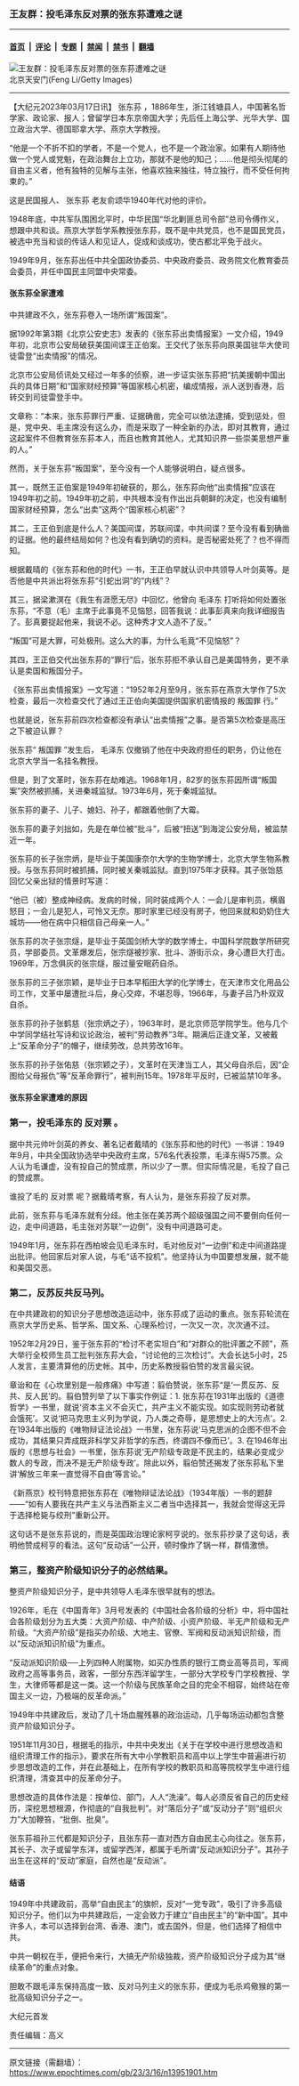 ### 王友群：投毛泽东反对票的张东荪遭难之谜

---

#### [首页](../../../..?n13951901) &nbsp;|&nbsp; [评论](../../../../../epoch-comment?n13951901) &nbsp;|&nbsp; [专题](../../../../../epoch-special?n13951901) &nbsp;|&nbsp; [禁闻](../../../../../epoch-news?n13951901) &nbsp;|&nbsp; [禁书](../../../../../books?n13951901) &nbsp;|&nbsp; [翻墙](https://github.com/gfw-breaker/nogfw/blob/master/README.md?n13951901)


<div><img alt="王友群：投毛泽东反对票的张东荪遭难之谜" class="attachment-djy_600_400 size-djy_600_400 wp-post-image" src="https://i.epochtimes.com/assets/uploads/2023/03/id13951902-zgzj-1-1-1.jpg"/>
<div class="caption">
 北京天安门(Feng Li/Getty Images)
</div></div><hr/><div class="post_content" id="artbody" itemprop="articleBody">
 <!-- article content begin -->
 <p>
  【大纪元2023年03月17日讯】
  <ok href="https://www.epochtimes.com/gb/tag/%E5%BC%A0%E4%B8%9C%E8%8D%AA.html">
   张东荪
  </ok>
  ，1886年生，浙江钱塘县人，中国著名哲学家、政论家、报人；曾留学日本东京帝国大学；先后任上海公学、光华大学、国立政治大学、德国耶拿大学、燕京大学教授。
 </p>
 <p>
  “他是一个不折不扣的学者，不是一个党人，也不是一个政治家。如果有人期待他做一个党人或党魁，在政治舞台上立功，那就不是他的知己；……他是彻头彻尾的自由主义者，他有独特的见解与主张，他喜欢独来独往，特立独行，而不受任何拘束的。”
 </p>
 <p>
  这是民国报人、
  <ok href="https://www.epochtimes.com/gb/tag/%E5%BC%A0%E4%B8%9C%E8%8D%AA.html">
   张东荪
  </ok>
  老友俞颂华1940年代对他的评价。
 </p>
 <p style="font-weight: 400;">
  1948年底，中共军队围困北平时，中华民国“华北剿匪总司令部”总司令傅作义，想跟中共和谈。燕京大学哲学系教授张东荪，既不是中共党员，也不是国民党员，被选中充当和谈的传话人和见证人，促成和谈成功，使古都北平免于战火。
 </p>
 <p style="font-weight: 400;">
  1949年9月，张东荪出任中共全国政协委员、中央政府委员、政务院文化教育委员会委员，并任中国民主同盟中央常委。
 </p>
 <h4 style="font-weight: 400;">
  <strong>
   张东荪全家遭难
  </strong>
 </h4>
 <p style="font-weight: 400;">
  中共建政不久，张东荪卷入一场所谓“叛国案”。
 </p>
 <p style="font-weight: 400;">
  据1992年第3期《北京公安史志》发表的《张东荪出卖情报案》一文介绍，1949年初，北京市公安局破获美国间谍王正伯案。王交代了张东荪向原美国驻华大使司徒雷登“出卖情报”的情况。
 </p>
 <p style="font-weight: 400;">
  北京市公安局侦讯处又经过一年多的侦察，进一步证实张东荪把“抗美援朝中国出兵的具体日期”和“国家财经预算”等国家核心机密，编成情报，派人送到香港，后转交到司徒雷登手中。
 </p>
 <p style="font-weight: 400;">
  文章称：“本来，张东荪罪行严重、证据确凿，完全可以依法逮捕，受到惩处，但是，党中央、毛主席没有这么办，而是采取了一种全新的办法，即对其教育，通过这起案件不但教育张东荪本人，而且也教育其他人，尤其知识界一些崇美思想严重的人。”
 </p>
 <p style="font-weight: 400;">
  然而，关于张东荪“叛国案”，至今没有一个人能够说明白，疑点很多。
 </p>
 <p style="font-weight: 400;">
  其一，既然王正伯案是1949年初破获的，那么，张东荪向他“出卖情报”应该在1949年初之前。1949年初之前，中共根本没有作出出兵朝鲜的决定，也没有编制国家财经预算，怎么“出卖”这两个“国家核心机密”？
 </p>
 <p style="font-weight: 400;">
  其二，王正伯到底是什么人？美国间谍，苏联间谍，中共间谍？至今没有看到确凿的证据。他的最终结局如何？也没有看到确切的资料。是否秘密处死了？也不得而知。
 </p>
 <p style="font-weight: 400;">
  根据戴晴的《张东荪和他的时代》一书，王正伯早就认识中共领导人叶剑英等。是否他是中共派出将张东荪“引蛇出洞”的“内线”？
 </p>
 <p style="font-weight: 400;">
  其三，据梁漱溟在《我生有涯愿无尽》中回忆，他曾向
  <ok href="https://www.epochtimes.com/gb/tag/%E6%AF%9B%E6%B3%BD%E4%B8%9C.html">
   毛泽东
  </ok>
  打听将如何处置张东荪，“不意（毛）主席于此事竟不见恼怒，回答我说：此事彭真来向我详细报告了。彭真要捉起他来，我说不必。这种秀才文人造不了反。”
 </p>
 <p style="font-weight: 400;">
  “叛国”可是大罪，可处极刑。这么大的事，为什么毛竟“不见恼怒”？
 </p>
 <p style="font-weight: 400;">
  其四，王正伯交代出张东荪的“罪行”后，张东荪拒不承认自己是美国特务，更不承认是卖国和叛国分子。
 </p>
 <p style="font-weight: 400;">
  《张东荪出卖情报案》一文写道：“1952年2月至9月，张东荪在燕京大学作了5次检查，最后一次检查交代了通过王正伯向美国提供国家机密情报的
  <ok href="https://www.epochtimes.com/gb/tag/%E5%8F%9B%E5%9B%BD%E7%BD%AA.html">
   叛国罪
  </ok>
  行。”
 </p>
 <p style="font-weight: 400;">
  也就是说，张东荪前四次检查都没有承认“出卖情报”之事。是否第5次检查是高压之下被迫认罪？
 </p>
 <p style="font-weight: 400;">
  张东荪“
  <ok href="https://www.epochtimes.com/gb/tag/%E5%8F%9B%E5%9B%BD%E7%BD%AA.html">
   叛国罪
  </ok>
  ”发生后，
  <ok href="https://www.epochtimes.com/gb/tag/%E6%AF%9B%E6%B3%BD%E4%B8%9C.html">
   毛泽东
  </ok>
  仅撤销了他在中央政府担任的职务，仍让他在北京大学当一名挂名教授。
 </p>
 <p style="font-weight: 400;">
  但是，到了文革时，张东荪在劫难逃。1968年1月，82岁的张东荪因所谓“叛国案”突然被抓捕，关进秦城监狱。1973年6月，死于秦城监狱。
 </p>
 <p style="font-weight: 400;">
  张东荪的妻子、儿子、媳妇、孙子，都跟着他倒了大霉。
 </p>
 <p style="font-weight: 400;">
  张东荪的妻子刘拙如，先是在单位被“批斗”，后被“扭送”到海淀公安分局，被监禁近一年。
 </p>
 <p style="font-weight: 400;">
  张东荪的长子张宗炳，是毕业于美国康奈尔大学的生物学博士，北京大学生物系教授。与张东荪同时被抓捕，同时被关秦城监狱。直到1975年才获释。其子张饴慈回忆父亲出狱的情景时写道：
 </p>
 <p style="font-weight: 400;">
  “他已（被）整成神经病。发病的时候，同时装成两个人：一会儿是审判员，横眉怒目；一会儿是犯人，可怜又无奈。那时家里已经没有房子，他回来就和奶奶住大城坊——他在病中只相信自己母亲一人。”
 </p>
 <p style="font-weight: 400;">
  张东荪的次子张宗燧，是毕业于英国剑桥大学的数学博士，中国科学院数学所研究员，学部委员。文革爆发后，张宗燧被抄家、批斗、游街示众，身心遭巨大打击。1969年，万念俱灰的张宗燧，服过量安眠药自杀。
 </p>
 <p style="font-weight: 400;">
  张东荪的三子张宗颖，是毕业于日本早稻田大学的化学博士，在天津市文化用品公司工作，文革中屡遭批斗后，身心交瘁，不堪忍辱，1966年，与妻子吕乃朴双双自杀。
 </p>
 <p style="font-weight: 400;">
  张东荪的孙子张鹤慈（张宗炳之子），1963年时，是北京师范学院学生。他与几个中学同学结社写诗和议论政治，被判“劳动教养”3年。期满后正逢文革，又被戴上“反革命分子”的帽子，继续劳改，总共劳改16年。
 </p>
 <p style="font-weight: 400;">
  张东荪的孙子张佑慈（张宗颖之子），文革时在天津当工人，其父母自杀后，因“企图给父母报仇”等“反革命罪行”，被判刑15年。1978年平反时，已被监禁10年多。
 </p>
 <h4 style="font-weight: 400;">
  <strong>
   张东荪全家遭难的原因
  </strong>
 </h4>
 <h3 style="font-weight: 400;">
  <strong>
   第一，投毛泽东的
   <ok href="https://www.epochtimes.com/gb/tag/%E5%8F%8D%E5%AF%B9%E7%A5%A8.html">
    反对票
   </ok>
   。
  </strong>
 </h3>
 <p style="font-weight: 400;">
  据中共元帅叶剑英的养女、著名记者戴晴的《张东荪和他的时代》一书讲：1949年9月，中共全国政协选举中央政府主席，576名代表投票，毛泽东得575票。众人认为毛谦虚，没有投自己的赞成票，所以少了一票。但实际情况是，毛投了自己的赞成票。
 </p>
 <p style="font-weight: 400;">
  谁投了毛的
  <ok href="https://www.epochtimes.com/gb/tag/%E5%8F%8D%E5%AF%B9%E7%A5%A8.html">
   反对票
  </ok>
  呢？据戴晴考察，有人认为，是张东荪投了反对票。
 </p>
 <p style="font-weight: 400;">
  此前，张东荪与毛泽东就有分歧。他主张在美苏两个超级强国之间不要倒向任何一边，走中间道路，毛主张对苏联“一边倒”，没有中间道路可走。
 </p>
 <p style="font-weight: 400;">
  1949年1月，张东荪在西柏坡会见毛泽东时，毛对他反对“一边倒”和走中间道路提出批评。他回家后对家人说，与毛“话不投机”。他坚持认为中国要想发展，就不能和美国交恶。
 </p>
 <h3 style="font-weight: 400;">
  <strong>
   第二，反苏反共反马列。
  </strong>
 </h3>
 <p style="font-weight: 400;">
  在中共建政初的知识分子思想改造运动中，张东荪成了运动的重点。张东荪轮流在燕京大学历史系、哲学系、国文系、心理系检讨，一次又一次，次次通不过。
 </p>
 <p style="font-weight: 400;">
  1952年2月29日，鉴于张东荪的“检讨不老实坦白”和“对群众的批评置之不顾”，燕大举行全校师生员工批判张东荪大会，“讨论他的三次检讨”。大会长达5小时，25人发言，主要清算他的历史帐。其中，历史系教授翦伯赞的发言最尖锐。
 </p>
 <p style="font-weight: 400;">
  章诒和在《心坎里别是一般疼痛》中写道：翦伯赞说，张东荪“是‘一贯反苏、反共、反人民’的。翦伯赞列举了以下事实作例证：1. 张东荪在1931年出版的《道德哲学》一书里，就说‘资本主义不会灭亡，共产主义不能实现。如实现则劳动者就会饿死’。又说‘把马克思主义列为学说，乃人类之奇辱，是思想史上的大污点’。2. 在1934年出版的《唯物辩证法论战》一书里，张东荪说‘马克思派的企图不但不会成功，其结果只弄成既非科学又非哲学的东西，终谓四不像而已’。3. 在1946年出版的《思想与社会》一书里，张东荪说‘无产阶级专政是不民主的，结果必变成少数人的专政，而决不是无产阶级专政’。除此以外，翦伯赞还揭发了张东荪私下里讲‘解放三年来一直觉得不自由’等言论。”
 </p>
 <p style="font-weight: 400;">
  《新燕京》校刊特意把张东荪在《唯物辩证法论战》（1934年版）一书的题辞——“如有人要我在共产主义与法西斯主义二者当中选择其一，我就会觉得这无异于选择枪毙与绞刑”重新公开。
 </p>
 <p style="font-weight: 400;">
  这句话不是张东荪说的，而是英国政治理论家柯亨说的。张东荪抄录了这句话，表明他赞成柯亨的看法。这句“反动话”一公开，顿时像炸了锅一样，群情激愤。
 </p>
 <h3 style="font-weight: 400;">
  <strong>
   第三，整资产阶级知识分子的必然结果。
  </strong>
 </h3>
 <p style="font-weight: 400;">
  整资产阶级知识分子，是中共领导人毛泽东很早就有的想法。
 </p>
 <p style="font-weight: 400;">
  1926年，毛在《中国青年》3月号发表的《中国社会各阶级的分析》中，将中国社会各阶级划分为五大类：大资产阶级、中产阶级、小资产阶级、半无产阶级和无产阶级。“大资产阶级”是指买办阶级、大地主、官僚、军阀和反动派知识阶级，而以“反动派知识阶级”为重点。
 </p>
 <p style="font-weight: 400;">
  “反动派知识阶级──上列四种人附属物，如买办性质的银行工商业高等员司，军阀政府之高等事务员，政客，一部分东西洋留学生，一部分大学校专门学校教授、学生，大律师等都是这一类。这一个阶级与民族革命之目的完全不相容，始终站在帝国主义一边，乃极端的反革命派。”
 </p>
 <p style="font-weight: 400;">
  1949年中共建政后，发动了几十场血腥残暴的政治运动，几乎每场运动都包含整资产阶级知识分子。
 </p>
 <p style="font-weight: 400;">
  1951年11月30日，根据毛的指示，中共中央发出《关于在学校中进行思想改造和组织清理工作的指示》，要求在所有大中小学教职员和高中以上学生中普遍进行初步思想改造的工作，并在此基础上，在所有学校的教职员和高等院校学生中进行组织清理，清查其中的反革命分子。
 </p>
 <p style="font-weight: 400;">
  思想改造的具体作法是：按单位、部门，人人“洗澡”。每人必须反省自己的历史经历，深挖思想根源，作彻底的“自我批判”。对“落后分子”或“反动分子”则“组织火力”大加鞭笞，“批倒、批臭”。
 </p>
 <p style="font-weight: 400;">
  张东荪祖孙三代都是知识分子，且张东荪一直对西方自由民主心向往之。张东荪，其长子、次子或留学东洋，或留学西洋，都属于毛所谓“反动派知识分子”。其孙子出生在这样的“反动”家庭，自然也是“反动派”。
 </p>
 <h4 style="font-weight: 400;">
  <strong>
   结语
  </strong>
 </h4>
 <p style="font-weight: 400;">
  1949年中共建政前，高举“自由民主”的旗帜，反对“一党专政”，吸引了许多高级知识分子。他们以为中共建政后，一定会致力于建立“自由民主”的“新中国”。其中许多人，本可以选择到台湾、香港、澳门，或去国外，但是，他们选择了相信中共。
 </p>
 <p style="font-weight: 400;">
  中共一朝权在手，便把令来行，大搞无产阶级独裁，资产阶级知识分子成为其“继续革命”的重点对象。
 </p>
 <p style="font-weight: 400;">
  胆敢不跟毛泽东保持高度一致、反对马列主义的张东荪，便成为毛杀鸡儆猴的第一批高级知识分子之一。
 </p>
 <p style="font-weight: 400;">
  大纪元首发
 </p>
 <p style="font-weight: 400;">
  责任编辑：高义
 </p>
 <!-- article content end -->
 <div id="below_article_ad">
 </div>
</div>


---

原文链接（需翻墙）：https://www.epochtimes.com/gb/23/3/16/n13951901.htm